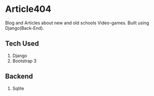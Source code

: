 # Article404
Blog and Articles about new and old schools Video-games. Built using Django(Back-End).

## Tech Used
1. Django
2. Bootstrap 3

## Backend
1. Sqlite
